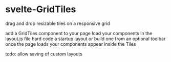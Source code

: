 # svelte-GridTiles
drag and drop resizable tiles on a responsive grid

add a GridTiles component to your page
load your components in the layout.js file
hard code a startup layout or build one from an optional toolbar once the page loads
your components appear inside the Tiles

todo: allow saving of custom layouts

